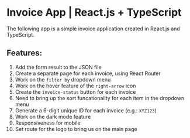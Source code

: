 # Invoice App | React.js + TypeScript

The following app is a simple invoice application created in React.js and TypeScript.

## Features:

1. Add the form result to the JSON file
2. Create a separate page for each invoice, using React Router
3. Work on the `filter by` dropdown menu
4. Work on the hover feature of the `right-arrow` icon
5. Create the `invoice-status` button for each invoice
6. Need to bring up the sort funcationality for each item in the dropdown menu
7. Generate a 6-digit unique ID for each invoice (e.g.: `XYZ123`)
8. Work on the dark mode feature
9. Responsiveness for mobile
10. Set route for the logo to bring us on the main page
